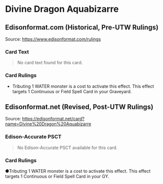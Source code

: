 # Divine Dragon Aquabizarre

## Edisonformat.com (Historical, Pre-UTW Rulings)

Source: https://www.edisonformat.com/rulings

### Card Text

> No card text found for this card.

### Card Rulings

*   Tributing 1 WATER monster is a cost to activate this effect. This effect targets 1 Continuous or Field Spell Card in your Graveyard.

## Edisonformat.net (Revised, Post-UTW Rulings)

Source: https://edisonformat.net/card?name=Divine%20Dragon%20Aquabizarre

### Edison-Accurate PSCT

> No Edison-Accurate PSCT available for this card.

### Card Rulings

●Tributing 1 WATER monster is a cost to activate this effect. This effect targets 1 Continuous or Field Spell Card in your GY.
            
